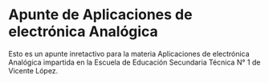 # Apunte de Aplicaciones de electrónica Analógica

Esto es un apunte inretactivo para la materia Aplicaciones de electrónica Analógica impartida en la Escuela de Educación Secundaria Técnica N° 1 de Vicente López.
